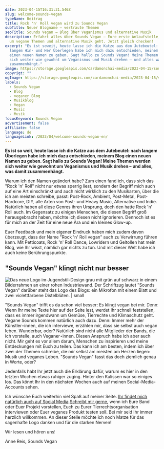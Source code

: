 ```yaml
---
date: 2023-04-15T16:31:31.546Z
slug: welcome-sounds-vegan
typeName: Beitrag
title: Rock 'n' Roll vegan wird zu Sounds Vegan
subTitle: Neuer Blogname – vertraute Themen
seoTitle: Sounds Vegan – Blog über Veganismus und alternative Musik
description: Erfahrt alles über Sounds Vegan – Eure erste Anlaufstelle, wenn es
  um vegane Themen und alternative Musik geht. Jetzt gleich checken!
excerpt: "Es ist soweit, heute lasse ich die Katze aus dem Jutebeutel: nach
  langem Hin- und Her Überlegen habe ich mich dazu entschieden, meinem Blog
  einen neuen Namen zu geben. Sagt hallo zu Sounds Vegan! Meine Themen werden
  sich weiter wie gewohnt um Veganismus und Musik drehen – und alles was damit
  zusammenhängt."
image: https://storage.googleapis.com/cardamonchai-media/2023-04-15/soundsvegan-new-blog-a-reis-png-imagine-385848_525843_1024_768/640.webp
copyrigt: ""
ogImage: https://storage.googleapis.com/cardamonchai-media/2023-04-15/soundsvegan-new-blog-og-a-reis-png-imagine-385848_4f5c48_1200_628/640.webp
labels:
  - Sounds Vegan
  - Blog
  - veganer Blog
  - Musikblog
  - Vegan
  - Music
  - Musik
focusKeyword: Sounds Vegan
advertisement: false
affiliate: false
language: de
languageLink: /2023/04/welcome-sounds-vegan-en/
---
```

**Es ist so weit, heute lasse ich die Katze aus dem Jutebeutel: nach langem Überlegen habe ich mich dazu entschieden, meinem Blog einen neuen Namen zu geben. Sagt hallo zu Sounds Vegan! Meine Themen werden sich weiter wie gewohnt um Veganismus und Musik drehen – und alles, was damit zusammenhängt.**

Warum ich den Namen geändert habe? Zum einen fand ich, dass sich das "Rock 'n' Roll" nicht nur etwas sperrig liest, sondern der Begriff mich auch auf eine Art einschränkt und auch nicht wirklich zu den Musikarten, über die ich am meisten schreibe, passt: Post-Rock, Ambient, Post-Metal, Post-Hardcore, DIY, alle Arten von Post- und Heavy Music, Alternative und Indie. Natürlich haben all diese Genres ihren Ursprung, doch den hatte Rock 'n' Roll auch. Im Gegensatz zu einigen Menschen, die diesen Begriff groß herausgebracht haben, möchte ich diesen nicht ignorieren. Dennoch ist es für mich an der Zeit für eine neue Ära und ein kleines Glow-up.

Euer Feedback und mein eigener Eindruck haben mich zudem davon überzeugt, dass der Name "Rock 'n' Roll vegan" auch zu Verwirrung führen kann. Mit Petticoats, Rock 'n' Roll Dance, Lowridern und Geltollen hat mein Blog, wie Ihr wisst, nämlich gar nichts zu tun. Und mit dieser Welt habe ich auch keine Berührungspunkte.

## "Sounds Vegan" klingt nicht nur besser

![Das neue Logo im Jugendstil-Design grau mit grün auf schwarz in einem Bilderrahmen an einer rohen Industriewand. Der Schriftzug lautet "Sounds Vegan" darüber steht das Logo des Blogs: ein Mikrofon mit einem Blatt und zwei violettfarbene Distelblüten. | small](https://storage.googleapis.com/cardamonchai-media/2023-04-15/sounds-vegan-png-imagine-181818_8d7e6b_1024_768/640.webp "Sounds Vegan ist jetzt endlich offiziell!")

"Sounds Vegan" trifft es da schon viel besser: Es klingt vegan bei mir. Denn: Wenn Ihr meine Texte hier auf der Seite lest, werdet Ihr schnell feststellen, dass es immer irgendwann um Gemüse, Tierrechte und Klimaschutz geht. Vegane Sounds kommen natürlich auch dazu. Denn: Immer mehr der Künstler⋆innen, die ich interviewe, erzählen mir, dass sie selbst auch vegan leben. Wunderbar, oder? Natürlich sind nicht alle Mitglieder der Bands, die ich vorstelle, auch Veganer⋆innen. Diesen Anspruch habe ich aber auch nicht. Mir geht es vor allem darum, Menschen zu inspirieren und meine Entdeckungen mit Euch zu teilen. Das kann ich am besten, indem ich über zwei der Themen schreibe, die mir selbst am meisten am Herzen liegen: Musik und veganes Leben. "Sounds Vegan" fasst das doch ziemlich genau in Worte, oder?

Jedenfalls habt Ihr jetzt auch die Erklärung dafür, warum es hier in den letzten Wochen etwas ruhiger zuging. Hinter den Kulissen war so einiges los. Das könnt Ihr in den nächsten Wochen auch auf meinen Social-Media-Accounts sehen.

Ich wünsche Euch weiterhin viel Spaß auf meiner Seite. [I﻿hr findet mich natürlich auch auf Social Media](https://linktr.ee/soundsvegan).[Schreibt mir gerne](mailto:info@soundsvegan.com), wenn ich Eure Band oder Euer Projekt vorstellen, Euch zu Eurer Tierrechtsorganisation interviewen oder Euer veganes Produkt testen soll. Bei mir seid Ihr immer herzlich willkommen. An dieser Stelle möchte ich noch Matze für das sagenhafte Logo danken und für die starken Nerven!

Wir lesen und hören uns!

Anne Reis, Sounds Vegan